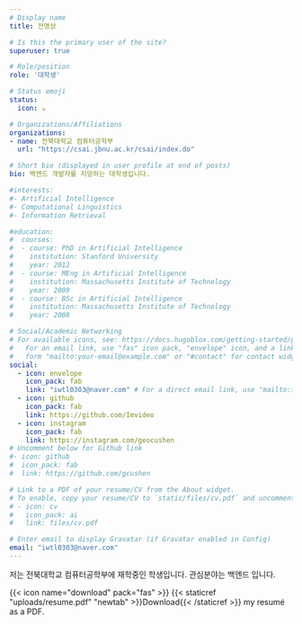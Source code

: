 ```yaml
---
# Display name
title: 전영상

# Is this the primary user of the site?
superuser: true

# Role/position
role: '대학생'

# Status emoji
status:
  icon: ☕️

# Organizations/Affiliations
organizations:
- name: 전북대학교 컴퓨터공학부
  url: "https://csai.jbnu.ac.kr/csai/index.do"

# Short bio (displayed in user profile at end of posts)
bio: 백엔드 개발자를 지망하는 대학생입니다.

#interests:
#- Artificial Intelligence
#- Computational Linguistics
#- Information Retrieval

#education:
#  courses:
#  - course: PhD in Artificial Intelligence
#    institution: Stanford University
#    year: 2012
#  - course: MEng in Artificial Intelligence
#    institution: Massachusetts Institute of Technology
#    year: 2009
#  - course: BSc in Artificial Intelligence
#    institution: Massachusetts Institute of Technology
#    year: 2008

# Social/Academic Networking
# For available icons, see: https://docs.hugoblox.com/getting-started/page-builder/#icons
#   For an email link, use "fas" icon pack, "envelope" icon, and a link in the
#   form "mailto:your-email@example.com" or "#contact" for contact widget.
social:
  - icon: envelope
    icon_pack: fab
    link: "iwtl0303@naver.com" # For a direct email link, use "mailto:test@example.org".
  - icon: github
    icon_pack: fab
    link: https://github.com/Imvideo
  - icon: instagram
    icon_pack: fab
    link: https://instagram.com/geocushen
# Uncomment below for Github link
#- icon: github
#  icon_pack: fab
#  link: https://github.com/gcushen

# Link to a PDF of your resume/CV from the About widget.
# To enable, copy your resume/CV to `static/files/cv.pdf` and uncomment the lines below.
# - icon: cv
#   icon_pack: ai
#   link: files/cv.pdf

# Enter email to display Gravatar (if Gravatar enabled in Config)
email: "iwtl0303@naver.com"
---
```


저는 전북대학교 컴퓨터공학부에 재학중인 학생입니다. 관심분야는 백엔드 입니다.

{{< icon name="download" pack="fas" >}} {{< staticref "uploads/resume.pdf" "newtab" >}}Download{{< /staticref >}} my resumé as a PDF.
